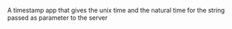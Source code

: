 A timestamp app that gives the unix time and the natural time for the string passed as parameter to the server
